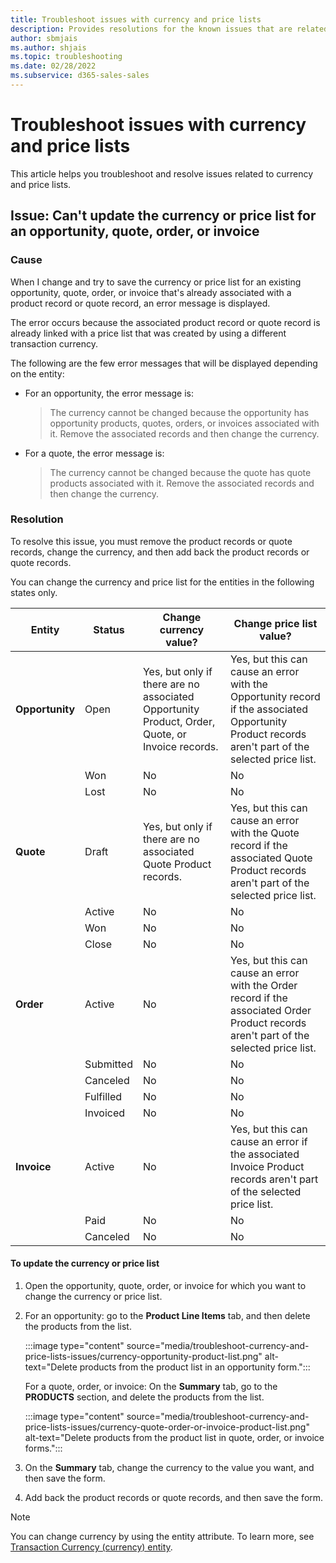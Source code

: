 ```yaml
---
title: Troubleshoot issues with currency and price lists
description: Provides resolutions for the known issues that are related to currency and price lists in Dynamics 365 Sales.
author: sbmjais
ms.author: shjais
ms.topic: troubleshooting
ms.date: 02/28/2022
ms.subservice: d365-sales-sales
---
```


# Troubleshoot issues with currency and price lists

This article helps you troubleshoot and resolve issues related to currency and price lists.

## Issue: Can't update the currency or price list for an opportunity, quote, order, or invoice

### Cause

When I change and try to save the currency or price list for an existing opportunity, quote, order, or invoice that's already associated with a product record or quote record, an error message is displayed.

The error occurs because the associated product record or quote record is already linked with a price list that was created by using a different transaction currency.

The following are the few error messages that will be displayed depending on the entity:

- For an opportunity, the error message is:
  > The currency cannot be changed because the opportunity has opportunity products, quotes, orders, or invoices associated with it. Remove the associated records and then change the currency.

- For a quote, the error message is:
  > The currency cannot be changed because the quote has quote products associated with it. Remove the associated records and then change the currency.

### Resolution

To resolve this issue, you must remove the product records or quote records, change the currency, and then add back the product records or quote records.

You can change the currency and price list for the entities in the following states only.

| Entity | Status | Change currency value? | Change price list value? |
|--------|--------|------------------------|--------------------------|
| **Opportunity** | Open | Yes, but only if there are no associated Opportunity Product, Order, Quote, or Invoice records. | Yes, but this can cause an error with the Opportunity record if the associated Opportunity Product records aren't part of the selected price list. |
|| Won | No | No |
|| Lost | No | No |
| **Quote** | Draft | Yes, but only if there are no associated Quote Product records. | Yes, but this can cause an error with the Quote record if the associated Quote Product records aren't part of the selected price list. |
|| Active | No | No |
|| Won | No | No |
|| Close | No | No |
| **Order** | Active | No | Yes, but this can cause an error with the Order record if the associated Order Product records aren't part of the selected price list. |
|| Submitted | No | No |
|| Canceled | No | No |
|| Fulfilled | No | No |
|| Invoiced | No | No |
| **Invoice** | Active | No | Yes, but this can cause an error if the associated Invoice Product records aren't part of the selected price list. |
|| Paid | No | No |
|| Canceled | No | No |

#### To update the currency or price list

1. Open the opportunity, quote, order, or invoice for which you want to change the currency or price list.

2. For an opportunity: go to the **Product Line Items** tab, and then delete the products from the list.

    :::image type="content" source="media/troubleshoot-currency-and-price-lists-issues/currency-opportunity-product-list.png" alt-text="Delete products from the product list in an opportunity form.":::

    For a quote, order, or invoice: On the **Summary** tab, go to the **PRODUCTS** section, and delete the products from the list.

    :::image type="content" source="media/troubleshoot-currency-and-price-lists-issues/currency-quote-order-or-invoice-product-list.png" alt-text="Delete products from the product list in quote, order, or invoice forms.":::

3. On the **Summary** tab, change the currency to the value you want, and then save the form.
4. Add back the product records or quote records, and then save the form.

> [!NOTE]
> You can change currency by using the entity attribute. To learn more, see [Transaction Currency (currency) entity](/dynamics365/customerengagement/on-premises/developer/transaction-currency-currency-entity).
